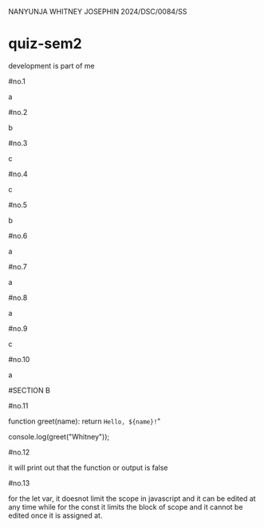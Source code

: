 NANYUNJA WHITNEY JOSEPHIN
2024/DSC/0084/SS
# quiz-sem2
development is part of me

#no.1

a

#no.2

b

#no.3

c

#no.4

c

#no.5

b

#no.6

a

#no.7

a

#no.8

a

#no.9

c

#no.10

a

#SECTION B

#no.11

function greet(name):
    return `Hello, ${name}!`"

console.log(greet("Whitney"));  

#no.12

it will print out that the function or output is false

#no.13

for the let var, it doesnot limit the scope in javascript and it can be edited at any time while for the const it limits the block of scope and it cannot be edited once it is assigned at.







